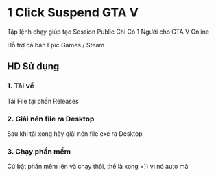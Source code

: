# 1 Click Suspend GTA V

Tập lệnh chạy giúp tạo Session Public Chỉ Có 1 Người cho GTA V Online

Hỗ trợ cả bản Epic Games / Steam

## HD Sử dụng

### 1. Tải về

Tải File tại phần Releases

### 2. Giải nén file ra Desktop

Sau khi tải xong hãy giải nén file exe ra Desktop

### 3. Chạy phần mềm

Cứ bật phần mềm lên và chạy thôi, thế là xong =)) vì nó auto mà
